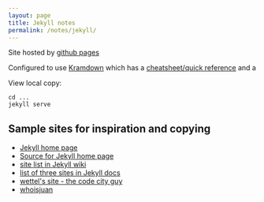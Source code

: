 ```yaml
---
layout: page
title: Jekyll notes
permalink: /notes/jekyll/
---
```



Site hosted by [github pages](https://pages.github.com/)

Configured to use [Kramdown](https://kramdown.gettalong.org/)
which has a [cheatsheet/quick reference](https://kramdown.gettalong.org/quickref.html)
and a 

View local copy:

    cd ...
    jekyll serve


Sample sites for inspiration and copying
----------------------------------------

* [Jekyll home page](https://jekyllrb.com/)
* [Source for Jekyll home page](https://github.com/jekyll/jekyll/tree/master/docs)
* [site list in Jekyll wiki](https://github.com/jekyll/jekyll/wiki/Sites)
* [list of three sites in Jekyll docs](http://jekyllrb.com/docs/sites/)
* [wettel's site - the code city guy](https://wettel.github.io/)
* [whoisjuan](http://whoisjuan.github.io/)

